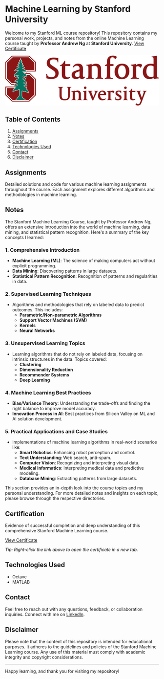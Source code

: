 # Machine Learning by Stanford University

Welcome to my Stanford ML course repository! This repository contains my personal work, projects, and notes from the online Machine Learning course taught by **Professor Andrew Ng** at **Stanford University**.
[View Certificate](https://github.com/DilrajS/Stanford-ML-Course/raw/main/Certification/Stanford%20Course%20Certificate%20-%20Dilraj%20Sandhu.pdf)

![Machine Learning Banner](Images/SU_Logo.png)

## Table of Contents

1. [Assignments](#assignments)
2. [Notes](#notes)
3. [Certification](#certification)
4. [Technologies Used](#technologies-used)
5. [Contact](#contact)
6. [Disclaimer](#disclaimer)

## Assignments

Detailed solutions and code for various machine learning assignments throughout the course. Each assignment explores different algorithms and methodologies in machine learning.

## Notes

The Stanford Machine Learning Course, taught by Professor Andrew Ng, offers an extensive introduction into the world of machine learning, data mining, and statistical pattern recognition. Here's a summary of the key concepts I learned:

### 1. **Comprehensive Introduction** 
   - **Machine Learning (ML)**: The science of making computers act without explicit programming. 
   - **Data Mining**: Discovering patterns in large datasets.
   - **Statistical Pattern Recognition**: Recognition of patterns and regularities in data.

### 2. **Supervised Learning Techniques**
   - Algorithms and methodologies that rely on labeled data to predict outcomes. This includes:
     - **Parametric/Non-parametric Algorithms**
     - **Support Vector Machines (SVM)**
     - **Kernels**
     - **Neural Networks**

### 3. **Unsupervised Learning Topics**
   - Learning algorithms that do not rely on labeled data, focusing on intrinsic structures in the data. Topics covered:
     - **Clustering**
     - **Dimensionality Reduction**
     - **Recommender Systems**
     - **Deep Learning**

### 4. **Machine Learning Best Practices**
   - **Bias/Variance Theory**: Understanding the trade-offs and finding the right balance to improve model accuracy.
   - **Innovation Process in AI**: Best practices from Silicon Valley on ML and AI solution development.

### 5. **Practical Applications and Case Studies**
   - Implementations of machine learning algorithms in real-world scenarios like:
     - **Smart Robotics**: Enhancing robot perception and control.
     - **Text Understanding**: Web search, anti-spam.
     - **Computer Vision**: Recognizing and interpreting visual data.
     - **Medical Informatics**: Interpreting medical data and predictive modeling.
     - **Database Mining**: Extracting patterns from large datasets.

This section provides an in-depth look into the course topics and my personal understanding. For more detailed notes and insights on each topic, please browse through the respective directories.

## Certification

Evidence of successful completion and deep understanding of this comprehensive Stanford Machine Learning course.

[View Certificate](https://github.com/DilrajS/Stanford-ML-Course/raw/main/Certification/Stanford%20Course%20Certificate%20-%20Dilraj%20Sandhu.pdf)

*Tip: Right-click the link above to open the certificate in a new tab.*

## Technologies Used

- Octave
- MATLAB

## Contact

Feel free to reach out with any questions, feedback, or collaboration inquiries. Connect with me on [LinkedIn](https://www.linkedin.com/in/dilrajsandhu/).

## Disclaimer

Please note that the content of this repository is intended for educational purposes. It adheres to the guidelines and policies of the Stanford Machine Learning course. Any use of this material must comply with academic integrity and copyright considerations.

---

Happy learning, and thank you for visiting my repository!

